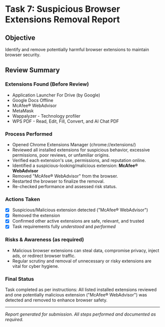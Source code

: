 # Task 7: Suspicious Browser Extensions Removal Report

## Objective
Identify and remove potentially harmful browser extensions to maintain browser security.

## Review Summary

### Extensions Found (Before Review)
- Application Launcher For Drive (by Google)
- Google Docs Offline
- McAfee® WebAdvisor
- MetaMask
- Wappalyzer - Technology profiler
- WPS PDF - Read, Edit, Fill, Convert, and AI Chat PDF

### Process Performed
- Opened Chrome Extensions Manager (chrome://extensions/)
- Reviewed all installed extensions for suspicious behavior, excessive permissions, poor reviews, or unfamiliar origins.
- Verified each extension's use, permissions, and reputation online.
- Identified a suspicious-looking/malicious extension: **McAfee® WebAdvisor**
- Removed "McAfee® WebAdvisor" from the browser.
- Restarted the browser to finalize the removal.
- Re-checked performance and assessed risk status.

### Actions Taken
- [x] Suspicious/Malicious extension detected ("McAfee® WebAdvisor")
- [x] Removed the extension
- [x] Confirmed other active extensions are safe, relevant, and trusted
- [x] Task requirements fully *understood* and *performed*

### Risks & Awareness (as required)
- Malicious browser extensions can steal data, compromise privacy, inject ads, or redirect browser traffic.
- Regular scrutiny and removal of unnecessary or risky extensions are vital for cyber hygiene.

### Final Status
Task completed as per instructions: All listed installed extensions reviewed and one potentially malicious extension ("McAfee® WebAdvisor") was detected and removed to enhance browser safety.

---

*Report generated for submission. All steps performed and documented as required.*
